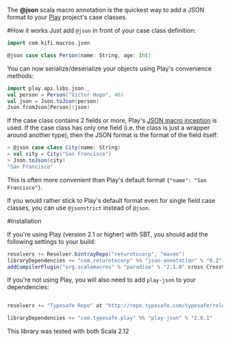 The __@json__ scala macro annotation is the quickest way to add a JSON format to your [Play](http://www.playframework.com/) project's case classes.

#How it works
Just add ```@json``` in front of your case class definition:

```scala
import com.kifi.macros.json

@json case class Person(name: String, age: Int)
```

You can now serialize/deserialize your objects using Play's convenience methods:

```scala
import play.api.libs.json._
val person = Person("Victor Hugo", 46)
val json = Json.toJson(person)
Json.fromJson[Person](json)
```

If the case class contains 2 fields or more, Play's [JSON macro inception](http://www.playframework.com/documentation/2.1.1/ScalaJsonInception) is used. If the case class has only one field (i.e. the class is just a wrapper around another type), then the JSON format is the format of the field itself:

```scala
> @json case class City(name: String)
> val city = City("San Francisco")
> Json.toJson(city)
"San Francisco"
```

This is often more convenient than Play's default format ```{"name": "San Francisco"}```.

If you would rather stick to Play's default format even for single field case classes, you can use ```@jsonstrict``` instead of ```@json```.

#Installation

If you're using Play (version 2.1 or higher) with SBT, you should add the following settings to your build:

```scala
resolvers += Resolver.bintrayRepo("returntocorp", "maven")
libraryDependencies += "com.returntocorp" %% "json-annotation" % "0.2"
addCompilerPlugin("org.scalamacros" % "paradise" % "2.1.0" cross CrossVersion.full)
```

If you're not using Play, you will also need to add ```play-json``` to your dependencies:

```scala

resolvers += "Typesafe Repo" at "http://repo.typesafe.com/typesafe/releases/"

libraryDependencies += "com.typesafe.play" %% "play-json" % "2.6.1"
```

This library was tested with both Scala 2.12
